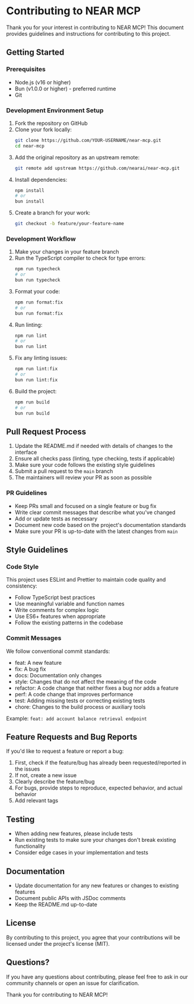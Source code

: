 # Contributing to NEAR MCP

Thank you for your interest in contributing to NEAR MCP! This document provides guidelines and instructions for contributing to this project.

## Getting Started

### Prerequisites

- Node.js (v16 or higher)
- Bun (v1.0.0 or higher) - preferred runtime
- Git

### Development Environment Setup

1. Fork the repository on GitHub
2. Clone your fork locally:
   ```bash
   git clone https://github.com/YOUR-USERNAME/near-mcp.git
   cd near-mcp
   ```
3. Add the original repository as an upstream remote:
   ```bash
   git remote add upstream https://github.com/nearai/near-mcp.git
   ```
4. Install dependencies:
   ```bash
   npm install
   # or
   bun install
   ```
5. Create a branch for your work:
   ```bash
   git checkout -b feature/your-feature-name
   ```

### Development Workflow

1. Make your changes in your feature branch
2. Run the TypeScript compiler to check for type errors:
   ```bash
   npm run typecheck
   # or
   bun run typecheck
   ```
3. Format your code:
   ```bash
   npm run format:fix
   # or
   bun run format:fix
   ```
4. Run linting:
   ```bash
   npm run lint
   # or
   bun run lint
   ```
5. Fix any linting issues:
   ```bash
   npm run lint:fix
   # or
   bun run lint:fix
   ```
6. Build the project:
   ```bash
   npm run build
   # or
   bun run build
   ```

## Pull Request Process

1. Update the README.md if needed with details of changes to the interface
2. Ensure all checks pass (linting, type checking, tests if applicable)
3. Make sure your code follows the existing style guidelines
4. Submit a pull request to the `main` branch
5. The maintainers will review your PR as soon as possible

### PR Guidelines

- Keep PRs small and focused on a single feature or bug fix
- Write clear commit messages that describe what you've changed
- Add or update tests as necessary
- Document new code based on the project's documentation standards
- Make sure your PR is up-to-date with the latest changes from `main`

## Style Guidelines

### Code Style

This project uses ESLint and Prettier to maintain code quality and consistency:

- Follow TypeScript best practices
- Use meaningful variable and function names
- Write comments for complex logic
- Use ES6+ features when appropriate
- Follow the existing patterns in the codebase

### Commit Messages

We follow conventional commit standards:

- feat: A new feature
- fix: A bug fix
- docs: Documentation only changes
- style: Changes that do not affect the meaning of the code
- refactor: A code change that neither fixes a bug nor adds a feature
- perf: A code change that improves performance
- test: Adding missing tests or correcting existing tests
- chore: Changes to the build process or auxiliary tools

Example: `feat: add account balance retrieval endpoint`

## Feature Requests and Bug Reports

If you'd like to request a feature or report a bug:

1. First, check if the feature/bug has already been requested/reported in the issues
2. If not, create a new issue
3. Clearly describe the feature/bug
4. For bugs, provide steps to reproduce, expected behavior, and actual behavior
5. Add relevant tags

## Testing

- When adding new features, please include tests
- Run existing tests to make sure your changes don't break existing functionality
- Consider edge cases in your implementation and tests

## Documentation

- Update documentation for any new features or changes to existing features
- Document public APIs with JSDoc comments
- Keep the README.md up-to-date

## License

By contributing to this project, you agree that your contributions will be licensed under the project's license (MIT).

## Questions?

If you have any questions about contributing, please feel free to ask in our community channels or open an issue for clarification.

Thank you for contributing to NEAR MCP!